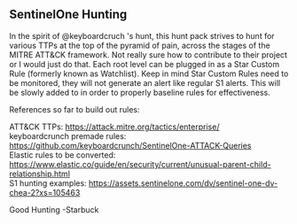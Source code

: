 ## SentinelOne Hunting

In the spirit of @keyboardcruch 's hunt, this hunt pack strives to hunt for various TTPs at the top of the pyramid of pain, across the stages of the MITRE ATT&CK framework. Not really sure how to contribute to their project or I would just do that. Each root level can be plugged in as a Star Custom Rule (formerly known as Watchlist). Keep in mind Star Custom Rules need to be monitored, they will not generate an alert like regular S1 alerts. This will be slowly added to in order to properly baseline rules for effectiveness.

References so far to build out rules:

ATT&CK TTPs: https://attack.mitre.org/tactics/enterprise/ <br>
keyboardcrunch premade rules: https://github.com/keyboardcrunch/SentinelOne-ATTACK-Queries <br>
Elastic rules to be converted: https://www.elastic.co/guide/en/security/current/unusual-parent-child-relationship.html <br>
S1 hunting examples: https://assets.sentinelone.com/dv/sentinel-one-dv-chea-2?xs=105463 <br>

Good Hunting
-Starbuck
